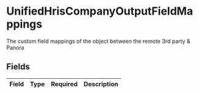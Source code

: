 # UnifiedHrisCompanyOutputFieldMappings

The custom field mappings of the object between the remote 3rd party & Panora


## Fields

| Field       | Type        | Required    | Description |
| ----------- | ----------- | ----------- | ----------- |